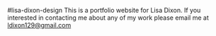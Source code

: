 #lisa-dixon-design
This is a portfolio website for Lisa Dixon. If you interested in contacting me about any of my work please email me at ldixon129@gmail.com
